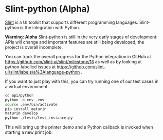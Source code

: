 <!-- Copyright © SixtyFPS GmbH <info@slint.dev> ; SPDX-License-Identifier: GPL-3.0-only OR LicenseRef-Slint-Royalty-free-1.1 OR LicenseRef-Slint-commercial -->

# Slint-python (Alpha)

[Slint](https://slint.dev/) is a UI toolkit that supports different programming languages.
Slint-python is the integration with Python.

**Warning: Alpha**
Slint-python is still in the very early stages of development: APIs will change and important features are still being developed,
the project is overall incomplete.

You can track the overall progress for the Python integration in GitHub at https://github.com/slint-ui/slint/milestone/18
as well as by looking at python-labelled issues at https://github.com/slint-ui/slint/labels/a%3Alanguage-python .

If you want to just play with this, you can try running one of our test cases in a virtual environment:

```bash
cd api/python
python -m env .env
source .env/bin/activate
pip install maturin
maturin develop
python ./tests/test_instance.py
```

This will bring up the printer demo and a Python callback is invoked when starting a new print job.

